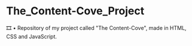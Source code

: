 # The_Content-Cove_Project
🎞️ • Repository of my project called "The Content-Cove", made in HTML, CSS and JavaScript.
